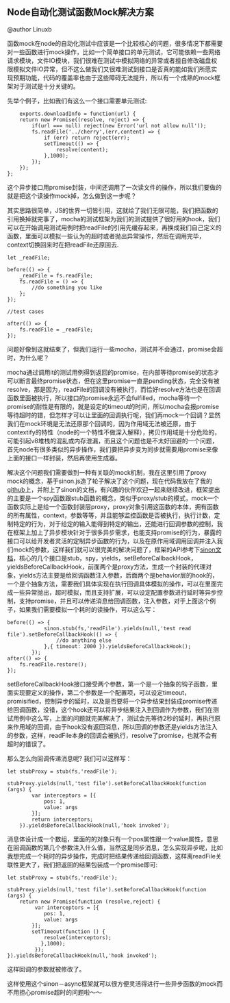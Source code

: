 ## Node自动化测试函数Mock解决方案
@author Linuxb

函数mock在node的自动化测试中应该是一个比较核心的问题，很多情况下都需要对一些函数进行mock操作，比如一个简单接口的单元测试，它可能依赖一些网络请求模块，文件IO模块，我们很难在测试中模拟网络的异常或者擅自修改磁盘权限模拟文件IO异常，但不这么做我们又很难测试到接口是否真的能如我们所愿实现预期功能，代码的覆盖率也由于这些障碍无法提升，所以有一个成熟的mock框架对于测试是十分关键的。

先举个例子，比如我们有这么一个接口需要单元测试:

        exports.downloadInfo = function(url) {
        return new Promise((resolve, reject) => {
            if(url === null) reject(new Error('url not allow null'));
            fs.readFile('../cherry',(err,content) => {
                if (err) return reject(err);
                setTimeout(() => {
                    resolve(content);
                },1000);
            });
        });
    };
这个异步接口用promise封装，中间还调用了一次读文件的操作，所以我们要做的就是把这个读操作mock掉，怎么做到这一步呢？

其实思路很简单，JS的世界一切皆引用，这就给了我们无限可能，我们把函数的引用换掉就完事了，mocha的测试框架为我们的测试提供了很好用的hook，我们可以在开始调用测试用例时把readFile的引用先缓存起来，再换成我们自己定义的函数，里面可以模拟一些认为的超时或者抛出异常操作，然后在调用完毕，context切换回来时在把readFile还原回去.

    let _readFile;
    
    before(() => {
    	_readFile = fs.readFile;
    	fs.readFile = () => {
    		//do something you like
    	};
    });
    
    //test cases
    
    after(() => {
    	fs.readFile = _readFile;
    });
问题好像到这就结束了，但我们运行一些mocha，测试并不会通过，promise会超时，为什么呢？

mocha通过调用it的测试用例得到返回的promise，在内部等待promise的状态才可以断言最终promise状态，但在这里promise一直是pending状态，完全没有被resolve，那是因为，readFile的回调没有被执行，而恰好resolve方法也是在回调函数里面被执行，所以接口的promise永远不会fulfilled，mocha等待一个promise的耐性是有限的，就是设定的timeout的时间，所以mocha会报promise等待超时的错，但怎样才可以让里面的回调执行呢，我们再mock一个回调？显然我们在mock环境是无法还原那个回调的，因为作用域无法被还原，由于contextify的特性（node的一个特性不做深入解释），拷贝作用域是十分危险的，可能引起v8堆栈的混乱或内存泄漏，而且这个问题也是不太好回避的一个问题，首先node有很多类似的异步操作，我们要把异步变为同步就需要用promise来像上面的接口一样封装，然后再使用生成器。

解决这个问题我们需要做到一种有关联的mock机制，我在这里引用了proxy mock的概念，基于sinon.js造了轮子解决了这个问题，现在代码我放在了我的[github][1]上，并附上了sinon的文档，有兴趣的伙伴欢迎一起来继续改进，框架提出的主要是一个spy函数跟stub函数的概念，类似于proxy/stub的模式，mock一个函数实际上是给一个函数封装层proxy，proxy对象引用这函数的本体，拥有函数的所有属性，context，参数等等，并且能够监控函数是否被执行，执行计数，定制特定的行为，对于给定的输入能得到特定的输出，还能进行回调参数的控制，我在框架上加上了异步模块针对于很多异步需求，也能支持promise的行为，暴露的接口可以给开发者灵活的定制异步函数的行为，以及在原作用域调用回调并注入我们mock的参数，这样我们就可以很完美的解决问题了，框架的API参考下[sinon文档][2]，核心的几个接口是stub，spy，yields，setBeforeCallbackHook，yieldsBeforeCallbackHook，前面两个是proxy方法，生成一个封装的代理对象，yields方法主要是给回调函数注入参数，后面两个是behavior层的hook的，一个是个抽象方法，需要我们具体实现在执行回调具体模拟的操作，可以在里面完成一些异常抛出，超时模拟，而且支持扩展，可以设定配置参数进行延时等异步控制，支持promise，并且可以传递消息给回调函数，注入参数，对于上面这个例子，如果我们需要模拟一个耗时的读操作，可以这么写：

    before(() => {
                sinon.stub(fs,'readFile').yields(null,'test read file').setBeforeCallbackHook(() => {
                    //do anything else
                },{ timeout: 2000 }).yieldsBeforeCallbackHook();
            });
    after(() => {
        fs.readFile.restore();
    });
setBeforeCallbackHook接口接受两个参数，第一个是一个抽象的钩子函数，里面实现要定义的操作，第二个参数是一个配置项，可以设定timeout，promisified，控制异步的延时，以及是否要将一个异步结果封装成promise传递给回调函数，没错，这个hook还可以将异步结果注入到回调作为参数，我们在测试用例中这么写，上面的问题就完美解决了，测试会先等待2秒的延时，再执行原来作用域的回调，由于hook没有返回消息，所以回调的参数还是yields方法注入的参数，这样，readFile本身的回调会被执行，resolve了promise，也就不会有超时的错误了。

那么怎么向回调传递消息呢? 我们可以这样写：

    let stubProxy = stub(fs,'readFile');
        
    stubProxy.yields(null,'test file').setBeforeCallbackHook(function (args) {
            var interceptors = [{
                pos: 1,
                value: args
            }];
            return interceptors;
        }).yieldsBeforeCallbackHook(null,'hook invoked');

消息体设计成一个数组，里面的的对象只有一个pos属性跟一个value属性，意思在回调函数的第几个参数注入什么值，当然这是同步消息，怎么实现异步呢，比如我想完成一个耗时的异步操作，完成时把结果传递给回调函数，这样离readFile关联性更大了，我们把返回的结果包装成一个promise即可:

    let stubProxy = stub(fs,'readFile');
    
    stubProxy.yields(null,'test file').setBeforeCallbackHook(function (args) {
        return new Promise(function (resolve,reject) {
             var interceptors = [{
                pos: 1,
                value: args
        	}];
        	setTimeout(function () {
                resolve(interceptors);
               },1000);
             });
    }).yieldsBeforeCallbackHook(null,'hook invoked');
    
这样回调的参数就被修改了。

这样使用这个sinon－async框架就可以很方便灵活得进行一些异步函数的mock而不用担心promise超时的问题啦～～

    


  [1]: https://github.com/linuxb/sinon-async
  [2]: http://sinonjs.org/docs/